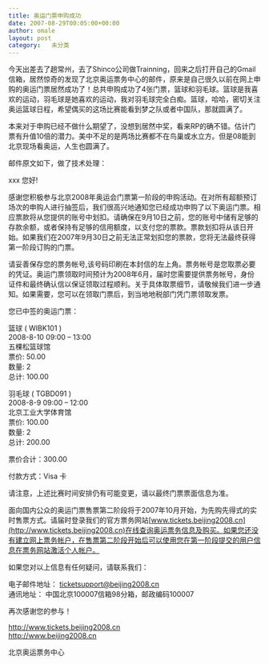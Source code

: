 ```yaml
---
title: 奥运门票申购成功
date: 2007-08-29T00:05:00+00:00
author: omale
layout: post
category:   未分类  
---
```

今天出差去了趟常州，去了Shinco公司做Trainning，回来之后打开自己的Gmail信箱，居然惊奇的发现了北京奥运票务中心的邮件，原来是自己很久以前在网上申购的奥运门票居然成功了！总共申购成功了4张门票，篮球和羽毛球。篮球是我喜欢的运动，羽毛球是她喜欢的运动，我对羽毛球完全白痴。篮球，哈哈，密切关注奥运篮球日程，希望偶买的这场比赛能看到梦之队或者中国队，那就圆满了。

本来对于申购已经不做什么期望了，没想到居然中奖，看来RP的确不错。估计门票有升值10倍的潜力。美中不足的是两场比赛都不在鸟巢或水立方。但是08能到北京现场看奥运，人生也圆满了。

邮件原文如下，做了技术处理：  
 

xxx 您好! 

感谢您积极参与北京2008年奥运会门票第一阶段的申购活动。在对所有超额预订场次的申购人进行抽签后，我们很高兴地通知您已经成功申购了以下奥运门票。相应票款将从您提供的账号中划扣。请确保在9月10日之前，您的账号中储有足够的存款余额，或者保持有足够的信用额度，以支付您的票款。票款划扣将从该日开始。如果我们在2007年9月30日之前无法正常划扣您的票款，您将无法最终获得第一阶段订购的门票。

请妥善保存您的票务帐号,该号码印刷在本封信的左上角。票务帐号是您取票必要的凭证。奥运门票领取时间预计为2008年6月，届时您需要提供票务帐号，身份证件和最终确认信以保证领取过程顺利。关于具体取票细节，请敬候我们进一步通知。如果需要，您可以在领取门票后，到当地地税部门凭门票领取发票。

 您已中签的奥运门票：

篮球 ( WIBK101 )   
2008-8-10 09:00 &#8211; 13:00   
五棵松篮球馆   
票价: 50.00   
数量: 2   
总计: 100.00

羽毛球 ( TGBD091 )   
2008-8-9 09:00 &#8211; 12:00   
北京工业大学体育馆   
票价: 100.00   
数量: 2   
总计: 200.00

票价合计：300.00

付款方式：Visa 卡

请注意，上述比赛时间安排仍有可能变更，请以最终门票票面信息为准。

 面向国内公众的奥运门票售票第二阶段将于2007年10月开始，为先购先得式的实时售票方式。请届时登录我们的官方票务网站[www.tickets.beijing2008.cn](http://www.tickets.beijing2008.cn)在线查询奥运票务信息及购买。如果您还没有建立网上票务帐户，在售票第二阶段开始后可以使用您在第一阶段提交的用户信息在票务网站激活个人帐户。

 如果您对以上信息有任何疑问，请联系我们：

 电子邮件地址： <ticketsupport@beijing2008.cn>  
通讯地址： 中国北京100007信箱98分箱，邮政编码100007

 再次感谢您的参与！

 <http://www.tickets.beijing2008.cn>   
<http://www.beijing2008.cn> 

北京奥运票务中心

 